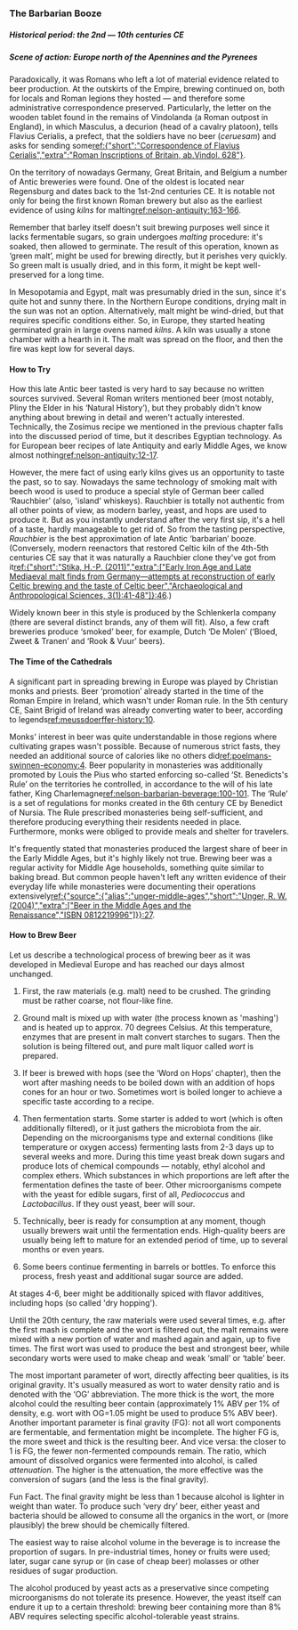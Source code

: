 ### The Barbarian Booze
##### Historical period: the 2nd — 10th centuries CE
##### Scene of action: Europe north of the Apennines and the Pyrenees

Paradoxically, it was Romans who left a lot of material evidence related to beer production. At the outskirts of the Empire, brewing continued on, both for locals and Roman legions they hosted — and therefore some administrative correspondence preserved. Particularly, the letter on the wooden tablet found in the remains of Vindolanda (a Roman outpost in England), in which Masculus, a decurion (head of a cavalry platoon), tells Flavius Cerialis, a prefect, that the soldiers have no beer (*ceruesam*) and asks for sending some[ref:{"short":"Correspondence of Flavius Cerialis","extra":"Roman Inscriptions of Britain, ab.Vindol. 628"}](https://romaninscriptionsofbritain.org/inscriptions/TabVindol628).

On the territory of nowadays Germany, Great Britain, and Belgium a number of Antic breweries were found. One of the oldest is located near Regensburg and dates back to the 1st-2nd centuries CE. It is notable not only for being the first known Roman brewery but also as the earliest evidence of using *kilns* for malting[ref:nelson-antiquity:163-166]().

Remember that barley itself doesn't suit brewing purposes well since it lacks fermentable sugars, so grain undergoes *malting* procedure: it's soaked, then allowed to germinate. The result of this operation, known as ‘green malt’, might be used for brewing directly, but it perishes very quickly. So green malt is usually dried, and in this form, it might be kept well-preserved for a long time.

In Mesopotamia and Egypt, malt was presumably dried in the sun, since it's quite hot and sunny there. In the Northern Europe conditions, drying malt in the sun was not an option. Alternatively, malt might be wind-dried, but that requires specific conditions either. So, in Europe, they started heating germinated grain in large ovens named *kilns*. A kiln was usually a stone chamber with a hearth in it. The malt was spread on the floor, and then the fire was kept low for several days.

#### How to Try

How this late Antic beer tasted is very hard to say because no written sources survived. Several Roman writers mentioned beer (most notably, Pliny the Elder in his ‘Natural History’), but they probably didn't know anything about brewing in detail and weren't actually interested. Technically, the Zosimus recipe we mentioned in the previous chapter falls into the discussed period of time, but it describes Egyptian technology. As for European beer recipes of late Antiquity and early Middle Ages, we know almost nothing[ref:nelson-antiquity:12-17]().

However, the mere fact of using early kilns gives us an opportunity to taste the past, so to say. Nowadays the same technology of smoking malt with beech wood is used to produce a special style of German beer called ‘Rauchbier’ (also, 'island' whiskeys). Rauchbier is totally not authentic from all other points of view, as modern barley, yeast, and hops are used to produce it. But as you instantly understand after the very first sip, it's a hell of a taste, hardly manageable to get rid of. So from the tasting perspective, *Rauchbier* is the best approximation of late Antic ‘barbarian’ booze. (Conversely, modern reenactors that restored Celtic kiln of the 4th-5th centuries CE say that it was naturally a Rauchbier clone they've got from it[ref:{"short":"Stika, H.-P. (2011)","extra":["Early Iron Age and Late Mediaeval malt finds from Germany—attempts at reconstruction of early Celtic brewing and the taste of Celtic beer","Archaeological and Anthropological Sciences, 3(1):41-48"]}:46](https://www.researchgate.net/publication/225682712_Early_Iron_Age_and_Late_Mediaeval_malt_finds_from_Germany-attempts_at_reconstruction_of_early_Celtic_brewing_and_the_taste_of_Celtic_beer).)

Widely known beer in this style is produced by the Schlenkerla company (there are several distinct brands, any of them will fit). Also, a few craft breweries produce ‘smoked’ beer, for example, Dutch ‘De Molen’ (‘Bloed, Zweet & Tranen’ and ‘Rook & Vuur’ beers).

#### The Time of the Cathedrals

A significant part in spreading brewing in Europe was played by Christian monks and priests. Beer ‘promotion’ already started in the time of the Roman Empire in Ireland, which wasn't under Roman rule. In the 5th century CE, Saint Brigid of Ireland was already converting water to beer, according to legends[ref:meussdoerffer-history:10]().

Monks' interest in beer was quite understandable in those regions where cultivating grapes wasn't possible. Because of numerous strict fasts, they needed an additional source of calories like no others did[ref:poelmans-swinnen-economy:4](). Beer popularity in monasteries was additionally promoted by Louis the Pius who started enforcing so-called ‘St. Benedicts's Rule’ on the territories he controlled, in accordance to the will of his late father, King Charlemagne[ref:nelson-barbarian-beverage:100-101](). The ‘Rule’ is a set of regulations for monks created in the 6th century CE by Benedict of Nursia. The Rule prescribed monasteries being self-sufficient, and therefore producing everything their residents needed in place. Furthermore, monks were obliged to provide meals and shelter for travelers.

It's frequently stated that monasteries produced the largest share of beer in the Early Middle Ages, but it's highly likely not true. Brewing beer was a regular activity for Middle Age households, something quite similar to baking bread. But common people haven't left any written evidence of their everyday life while monasteries were documenting their operations extensively[ref:{"source":{"alias":"unger-middle-ages","short":"Unger, R. W. (2004)","extra":["Beer in the Middle Ages and the Renaissance","ISBN 0812219996"]}}:27]().

#### How to Brew Beer

Let us describe a technological process of brewing beer as it was developed in Medieval Europe and has reached our days almost unchanged.

  1. First, the raw materials (e.g. malt) need to be crushed. The grinding must be rather coarse, not flour-like fine.

  2. Ground malt is mixed up with water (the process known as 'mashing') and is heated up to approx. 70 degrees Celsius. At this temperature, enzymes that are present in malt convert starches to sugars. Then the solution is being filtered out, and pure malt liquor called *wort* is prepared.

  3. If beer is brewed with hops (see the ‘Word on Hops’ chapter), then the wort after mashing needs to be boiled down with an addition of hops cones for an hour or two. Sometimes wort is boiled longer to achieve a specific taste according to a recipe.

  4. Then fermentation starts. Some starter is added to wort (which is often additionally filtered), or it just gathers the microbiota from the air. Depending on the microorganisms type and external conditions (like temperature or oxygen access) fermenting lasts from 2-3 days up to several weeks and more. During this time yeast break down sugars and produce lots of chemical compounds — notably, ethyl alcohol and complex ethers. Which substances in which proportions are left after the fermentation defines the taste of beer. Other microorganisms compete with the yeast for edible sugars, first of all, *Pediococcus* and *Lactobacillus*. If they oust yeast, beer will sour.

  5. Technically, beer is ready for consumption at any moment, though usually brewers wait until the fermentation ends. High-quality beers are usually being left to mature for an extended period of time, up to several months or even years.

  6. Some beers continue fermenting in barrels or bottles. To enforce this process, fresh yeast and additional sugar source are added.

At stages 4-6, beer might be additionally spiced with flavor additives, including hops (so called 'dry hopping').

Until the 20th century, the raw materials were used several times, e.g. after the first mash is complete and the wort is filtered out, the malt remains were mixed with a new portion of water and mashed again and again, up to five times. The first wort was used to produce the best and strongest beer, while secondary worts were used to make cheap and weak ‘small’ or ‘table’ beer.

The most important parameter of wort, directly affecting beer qualities, is its original gravity. It's usually measured as wort to water density ratio and is denoted with the ‘OG’ abbreviation. The more thick is the wort, the more alcohol could the resulting beer contain (approximately 1% ABV per 1% of density, e.g. wort with OG=1.05 might be used to produce 5% ABV beer). Another important parameter is final gravity (FG): not all wort components are fermentable, and fermentation might be incomplete. The higher FG is, the more sweet and thick is the resulting beer. And vice versa: the closer to 1 is FG, the fewer non-fermented compounds remain. The ratio, which amount of dissolved organics were fermented into alcohol, is called *attenuation*. The higher is the attenuation, the more effective was the conversion of sugars (and the less is the final gravity).

Fun Fact. The final gravity might be less than 1 because alcohol is lighter in weight than water. To produce such ‘very dry’ beer, either yeast and bacteria should be allowed to consume all the organics in the wort, or (more plausibly) the brew should be chemically filtered.

The easiest way to raise alcohol volume in the beverage is to increase the proportion of sugars. In pre-industrial times, honey or fruits were used; later, sugar cane syrup or (in case of cheap beer) molasses or other residues of sugar production.

The alcohol produced by yeast acts as a preservative since competing microorganisms do not tolerate its presence. However, the yeast itself can endure it up to a certain threshold: brewing beer containing more than 8% ABV requires selecting specific alcohol-tolerable yeast strains.